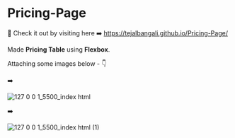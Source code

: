 # Pricing-Page

<p>

🔗 Check it out by visiting here ➡️ <a href="https://tejalbangali.github.io/Pricing-Page/"> https://tejalbangali.github.io/Pricing-Page/ </a>
  
  Made <strong>Pricing Table</strong> using <strong>Flexbox</strong>.

  Attaching some images below - 👇
</p>
➡️

![127 0 0 1_5500_index html](https://github.com/tejalbangali/Pricing-Page/assets/63381263/9d978a52-d2a5-4e33-a029-a7447b7b8e5d)

➡️

![127 0 0 1_5500_index html (1)](https://github.com/tejalbangali/Pricing-Page/assets/63381263/e5163d4b-ebd7-4584-adde-68868359e708)
